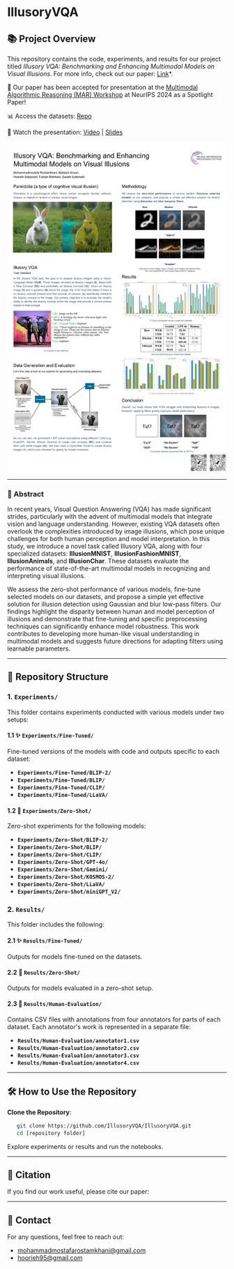 # IllusoryVQA

## 📚 Project Overview

This repository contains the code, experiments, and results for our project titled *Illusory VQA: Benchmarking and Enhancing Multimodal Models on Visual Illusions*. For more info, check out our paper: [Link](https://drive.google.com/file/d/1VdpI-vgYQfLrWZPbrIGUYanfV-yfXk-Z/view)*. 

🎉 Our paper has been accepted for presentation at the [Multimodal Algorithmic Reasoning (MAR) Workshop](https://marworkshop.github.io/neurips24/) at NeurIPS 2024 as a Spotlight Paper!

📊 Access the datasets: [Repo](https://huggingface.co/VQA-Illusion)

🎥 Watch the presentation: [Video](https://recorder-v3.slideslive.com/#/share?share=97904&s=90373c05-e3d3-419b-af24-fd160ac8c1f3) | [Slides](/Slides.pdf)

![Project Overview](/IllusoryVQA_Poster.png)

---

### 🎨 Abstract
In recent years, Visual Question Answering (VQA) has made significant strides, particularly with the advent of multimodal models that integrate vision and language understanding. However, existing VQA datasets often overlook the complexities introduced by image illusions, which pose unique challenges for both human perception and model interpretation. In this study, we introduce a novel task called Illusory VQA, along with four specialized datasets: **IllusionMNIST**, **IllusionFashionMNIST**, **IllusionAnimals**, and **IllusionChar**. These datasets evaluate the performance of state-of-the-art multimodal models in recognizing and interpreting visual illusions. 

We assess the zero-shot performance of various models, fine-tune selected models on our datasets, and propose a simple yet effective solution for illusion detection using Gaussian and blur low-pass filters. Our findings highlight the disparity between human and model perception of illusions and demonstrate that fine-tuning and specific preprocessing techniques can significantly enhance model robustness. This work contributes to developing more human-like visual understanding in multimodal models and suggests future directions for adapting filters using learnable parameters.

---

## 📂 Repository Structure

### **1. `Experiments/`**
This folder contains experiments conducted with various models under two setups:

#### **1.1 ✨ `Experiments/Fine-Tuned/`**
Fine-tuned versions of the models with code and outputs specific to each dataset:
- **`Experiments/Fine-Tuned/BLIP-2/`**
- **`Experiments/Fine-Tuned/BLIP/`**
- **`Experiments/Fine-Tuned/CLIP/`**
- **`Experiments/Fine-Tuned/LLaVA/`**

#### **1.2 🚀 `Experiments/Zero-Shot/`**
Zero-shot experiments for the following models:
- **`Experiments/Zero-Shot/BLIP-2/`**
- **`Experiments/Zero-Shot/BLIP/`**
- **`Experiments/Zero-Shot/CLIP/`**
- **`Experiments/Zero-Shot/GPT-4o/`**
- **`Experiments/Zero-Shot/Gemini/`**
- **`Experiments/Zero-Shot/KOSMOS-2/`**
- **`Experiments/Zero-Shot/LLaVA/`**
- **`Experiments/Zero-Shot/miniGPT_V2/`**

### **2. `Results/`**
This folder includes the following:

#### **2.1 ✨ `Results/Fine-Tuned/`**
Outputs for models fine-tuned on the datasets.

#### **2.2 🚀 `Results/Zero-Shot/`**
Outputs for models evaluated in a zero-shot setup.

#### **2.3 👥 `Results/Human-Evaluation/`**
Contains CSV files with annotations from four annotators for parts of each dataset. Each annotator's work is represented in a separate file:
- **`Results/Human-Evaluation/annotator1.csv`**
- **`Results/Human-Evaluation/annotator2.csv`**
- **`Results/Human-Evaluation/annotator3.csv`**
- **`Results/Human-Evaluation/annotator4.csv`**

---

## 🛠️ How to Use the Repository

**Clone the Repository**:
```bash
   git clone https://github.com/IllusoryVQA/IllusoryVQA.git
   cd [repository folder]
```
Explore experiments or results and run the notebooks.

---

## 📖 Citation
If you find our work useful, please cite our paper:

---

## 📩 Contact
For any questions, feel free to reach out:

- [mohammadmostafarostamkhani@gmail.com](mailto:mohammadmostafarostamkhani@gmail.com)
- [hoorieh95@gmail.com](mailto:hoorieh95@gmail.com)

